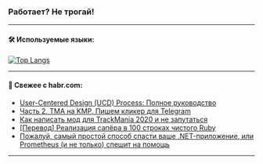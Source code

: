 ### Работает? Не трогай!

---
<!--
#### 🛠️ Technical stack:

![Java](https://img.shields.io/badge/Java-informational?logo=Oracle&style=flat&logoColor=white&color=FF4500)
![Kotlin](https://img.shields.io/badge/Kotlin-informational?logo=Kotlin&style=flat&logoColor=white&color=774D97)
![TS](https://img.shields.io/badge/TypeScript-informational?logo=typeScript&style=flat&logoColor=black&color=017acc)
![Python](https://img.shields.io/badge/Python-informational?logo=Python&style=flat&logoColor=black&color=ffdd54) <br>
![Spring](https://img.shields.io/badge/Spring-informational?logo=Spring&style=flat&logoColor=white&color=6DB33F) 
![SpringBoot](https://img.shields.io/badge/SpringBoot-informational?logo=SpringBoot&style=flat&logoColor=white&color=6DB33F)
![Nest](https://img.shields.io/badge/NestJS-informational?logo=NestJS&style=flat&logoColor=white&color=E0234E) 
![NodeJS](https://img.shields.io/badge/NodeJS-informational?logo=node.js&style=flat&logoColor=white&color=70A760)<br>
![PostgreSQL](https://img.shields.io/badge/PostgreSQL-informational?logo=PostgreSQL&style=flat&logoColor=white&color=DAA520)
![MongoDB](https://img.shields.io/badge/MongoDB-informational?logo=MongoDB&style=flat&logoColor=white&color=870000)
![Apache](https://img.shields.io/badge/Apache-informational?logo=apache&style=flat&logoColor=white&color=f74e28)

___ 
-->

#### 🛠️ Используемые языки:

[![Top Langs](https://github-readme-stats-u2qms2cxw-advtsettinggmailcoms-projects.vercel.app/api/top-langs/?username=zloylis&langs_count=10&hide_title=true&title_color=e6edf3&size_weight=0.5&count_weight=0.5&layout=compact&hide_progress=true&hide_border=true&theme=dracula)](https://github.com/zloylis)

<!---


####  :octocat:&nbsp;&nbsp; Статистика:

![GitHub stats](https://github-readme-stats-u2qms2cxw-advtsettinggmailcoms-projects.vercel.app/api?username=zloylis&show_icons=true&hide_border=true&theme=dracula&title_color=e6edf3&include_all_commits=true&count_private=true&hide_rank=false&hide_title=true&rank_icon=github)
-->
---

#### 💬 Свежее с habr.com:

<!-- BLOG-POST-LIST:START -->
- [User-Centered Design &lpar;UCD&rpar; Process: Полное руководство](https://habr.com/ru/articles/831782/?utm_source=habrahabr&utm_medium=rss&utm_campaign=831782)
- [Часть 2. TMA на KMP. Пишем кликер для Telegram](https://habr.com/ru/articles/831696/?utm_source=habrahabr&utm_medium=rss&utm_campaign=831696)
- [Как написать мод для TrackMania 2020 и не запутаться](https://habr.com/ru/companies/selectel/articles/831320/?utm_source=habrahabr&utm_medium=rss&utm_campaign=831320)
- [[Перевод] Реализация сапёра в 100 строках чистого Ruby](https://habr.com/ru/companies/ruvds/articles/830778/?utm_source=habrahabr&utm_medium=rss&utm_campaign=830778)
- [Пожалуй, самый простой способ спасти ваше .NET-приложение, или Prometheus &lpar;и не только&rpar; спешит на помощь](https://habr.com/ru/companies/kaspersky/articles/826038/?utm_source=habrahabr&utm_medium=rss&utm_campaign=826038)
<!-- BLOG-POST-LIST:END -->

---
